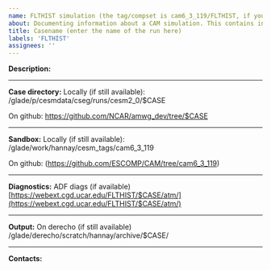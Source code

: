 ```yaml
---
name: FLTHIST simulation (the tag/compset is cam6_3_119/FLTHIST, if you are using another tag/compset, please customize accordingly)
about: Documenting information about a CAM simulation. This contains information about the location of the run directory, sandbox, etc 
title: Casename (enter the name of the run here)
labels: 'FLTHIST'
assignees: ''
---
```


**Description:**
___
**Case directory:**
Locally (if still available):
/glade/p/cesmdata/cseg/runs/cesm2_0/$CASE

On github:
https://github.com/NCAR/amwg_dev/tree/$CASE
___
**Sandbox:**
Locally (if still available):
/glade/work/hannay/cesm_tags/cam6_3_119

On github:
(https://github.com/ESCOMP/CAM/tree/cam6_3_119)
___
**Diagnostics:**
ADF diags (if available)
[https://webext.cgd.ucar.edu/FLTHIST/$CASE/atm/](https://webext.cgd.ucar.edu/FLTHIST/$CASE/atm/)
___
**Output:**
On derecho (if still available)
/glade/derecho/scratch/hannay/archive/$CASE/
___
**Contacts:**

